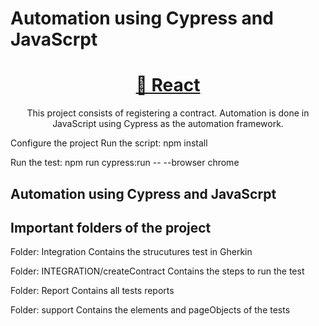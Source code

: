 # Automation using Cypress and JavaScrpt
<h1 align="center">
    <a href="https://pt-br.reactjs.org/">🔗 React</a>
</h1>
<p align="center">This project consists of registering a contract. Automation is done in JavaScript using Cypress as the automation framework.</p>

Configure the project
Run the script: npm install

Run the test: 
npm run cypress:run -- --browser chrome

## Automation using Cypress and JavaScrpt

## Important folders of the project
Folder: Integration
Contains the strucutures test in Gherkin

Folder: INTEGRATION/createContract
Contains the steps to run the test

Folder: Report
Contains all tests reports

Folder: support
Contains the elements and pageObjects of the tests




